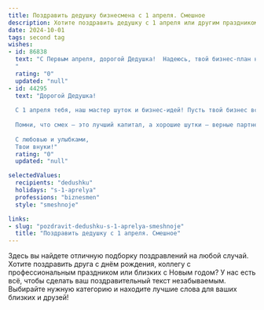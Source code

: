 ```yaml
---
title: Поздравить дедушку бизнесмена с 1 апреля. Смешное
description: Хотите поздравить дедушку с 1 апреля или другим праздником? Наш ИИ создаст незабываемое поздравление, а вы обязательно выделитесь среди других.  
date: 2024-10-01
tags: second tag
wishes:
- id: 86838
  text: "С Первым апреля, дорогой Дедушка!  Надеюсь, твой бизнес-план на этот год настолько же блестящ, насколько блестяща твоя лысина (шутка!). Желаю тебе океана прибыли и ни капли обмана, ну, разве что первого апреля!  Пусть все конкуренты сегодня спутают цифры в отчетах, а твои дела пойдут только вверх!
  "
  rating: "0"
  updated: "null"
- id: 44295
  text: "Дорогой Дедушка!
  
  С 1 апреля тебя, наш мастер шуток и бизнес-идей! Пусть твой бизнес всегда цветет, как весенние цветы, а конкуренты растут только на твоем огороде! Желаю, чтобы все твои сделки были удачными, как самые смешные розыгрыши, а радость и юмор всегда находили место в твоем сердце!
  
  Помни, что смех — это лучший капитал, а хорошие шутки — верные партнеры! Будь таким же энергичным и остроумным, как всегда!
  
  С любовью и улыбками,
  Твои внуки!"
  rating: "0"
  updated: "null"

selectedValues:
  recipients: "dedushku"
  holidays: "s-1-aprelya"
  professions: "biznesmen"
  style: "smeshnoje"

links:
- slug: "pozdravit-dedushku-s-1-aprelya-smeshnoje"
  title: "Поздравить дедушку с 1 апреля. Смешное"
---
```


Здесь вы найдете отличную подборку поздравлений на любой случай.
Хотите поздравить друга с днём рождения, коллегу с профессиональным праздником или близких с Новым годом? У нас есть всё, чтобы сделать ваш поздравительный текст незабываемым. Выбирайте нужную категорию и находите лучшие слова для ваших близких и друзей!
